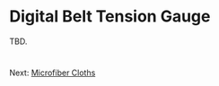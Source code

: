 # Digital Belt Tension Gauge
TBD.

#
Next: [Microfiber Cloths](https://github.com/500Foods/WelcomeToTroodon/blob/main/docs/level_1/microfiber_cloths.md)
